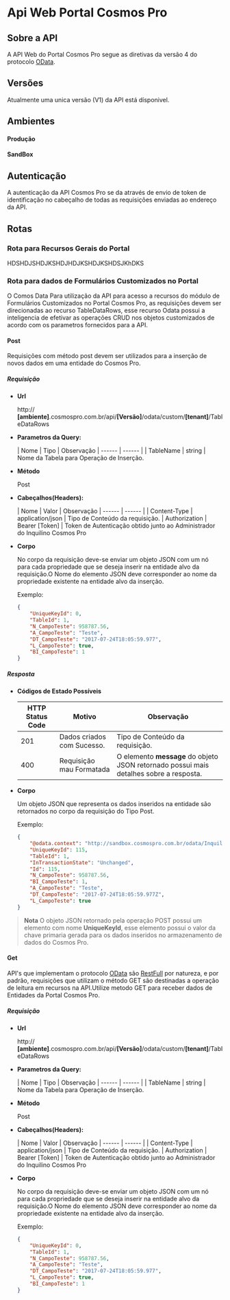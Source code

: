 ﻿# Api Web Portal Cosmos Pro

## Sobre a API

A API Web do Portal Cosmos Pro segue as diretivas da versão 4 do protocolo [OData](http://www.odata.org/).

## Versões

Atualmente uma unica versão (V1) da API está dísponivel.

## Ambientes

#### Produção



#### SandBox

## Autenticação

A autenticação da API Cosmos Pro se da através de envio de token de identificação no cabeçalho de todas as requisições enviadas ao endereço da API.

## Rotas

### Rota para Recursos Gerais do Portal

HDSHDJSHDJKSHDJHDJKSHDJKSHDSJKhDKS

### Rota para dados de Formulários Customizados no Portal

O Comos Data
Para utilização da API para acesso a recursos do módulo de Formulários Customizados no Portal Cosmos Pro, as requisições devem 
ser direcionadas ao recurso TableDataRows, esse recurso Odata possui a inteligencia de efetivar as operações CRUD nos objetos customizados de acordo com os parametros
fornecidos para a API.

#### Post

Requisições com método post devem ser utilizados para a inserção de novos dados em uma entidade do Cosmos Pro.

##### Requisição


- **Url** 

	http:// **[ambiente]**.cosmospro.com.br/api/**[Versão]**/odata/custom/**[tenant]**/TableDataRows

- **Parametros da Query:**

	| Nome | Tipo | Observação
	| ------ | ------ |
	| TableName | string | Nome da Tabela para Operação de Inserção.


- **Método** 

	Post

- **Cabeçalhos(Headers):**

	| Nome | Valor | Observação
	| ------ | ------ |
	| Content-Type | application/json | Tipo de Conteúdo da requisição.
	| Authorization | Bearer [Token] | Token de Autenticação obtido junto ao Administrador do Inquilino Cosmos Pro


- **Corpo**

	No corpo da requisição deve-se enviar um objeto JSON com um nó para cada propriedade que se deseja inserir na entidade alvo da requisição.O Nome do elemento JSON deve
	corresponder ao nome da propriedade existente na entidade alvo da inserção.

	Exemplo:

	```JSON
	{
		"UniqueKeyId": 0,
		"TableId": 1,
		"N_CampoTeste": 958787.56,
		"A_CampoTeste": "Teste",
		"DT_CampoTeste": "2017-07-24T18:05:59.977",
		"L_CampoTeste": true,
		"BI_CampoTeste": 1
	}
	```

##### Resposta

- **Códigos de Estado Possíveis**


	| HTTP Status Code | Motivo | Observação
	| ------ | ------ | ------ |
	| 201 | Dados criados com Sucesso. | Tipo de Conteúdo da requisição.
	| 400 | Requisição mau Formatada | O elemento **message** do objeto JSON retornado possui mais detalhes sobre a resposta.


- **Corpo**

	Um objeto JSON que representa os dados inseridos na entidade são retornados no corpo da requisição do Tipo Post.

	Exemplo:

	```JSON
	{
		"@odata.context": "http://sandbox.cosmospro.com.br/odata/Inquilino%20Padr%C3%A3o/$metadata#TableDataRows/$entity",
		"UniqueKeyId": 115,
		"TableId": 1,
		"InTransactionState": "Unchanged",
		"Id": 115,
		"N_CampoTeste": 958787.56,
		"BI_CampoTeste": 1,
		"A_CampoTeste": "Teste",
		"DT_CampoTeste": "2017-07-24T18:05:59.977Z",
		"L_CampoTeste": true
	}
	```

> **Nota**
O objeto JSON retornado pela operação POST possui um elemento com nome **UniqueKeyId**, esse elemento possui o valor da chave primaria gerada para os dados inseridos no armazenamento de dados do Cosmos Pro.


#### Get


API's que implementam o protocolo [OData](http://www.odata.org/) são [RestFull](https://en.wikipedia.org/wiki/Representational_state_transfer) por natureza, e por padrão, requisições que utilizam o método GET são destinadas a operação de leitura em recursos na API.Utilize metodo GET para receber dados de Entidades da Portal Cosmos Pro.

##### Requisição


- **Url** 

	http:// **[ambiente]**.cosmospro.com.br/api/**[Versão]**/odata/custom/**[tenant]**/TableDataRows

- **Parametros da Query:**

	| Nome | Tipo | Observação
	| ------ | ------ |
	| TableName | string | Nome da Tabela para Operação de Inserção.


- **Método** 

	Post

- **Cabeçalhos(Headers):**

	| Nome | Valor | Observação
	| ------ | ------ |
	| Content-Type | application/json | Tipo de Conteúdo da requisição.
	| Authorization | Bearer [Token] | Token de Autenticação obtido junto ao Administrador do Inquilino Cosmos Pro


- **Corpo**

	No corpo da requisição deve-se enviar um objeto JSON com um nó para cada propriedade que se deseja inserir na entidade alvo da requisição.O Nome do elemento JSON deve
	corresponder ao nome da propriedade existente na entidade alvo da inserção.

	Exemplo:

	```JSON
	{
		"UniqueKeyId": 0,
		"TableId": 1,
		"N_CampoTeste": 958787.56,
		"A_CampoTeste": "Teste",
		"DT_CampoTeste": "2017-07-24T18:05:59.977",
		"L_CampoTeste": true,
		"BI_CampoTeste": 1
	}
	```